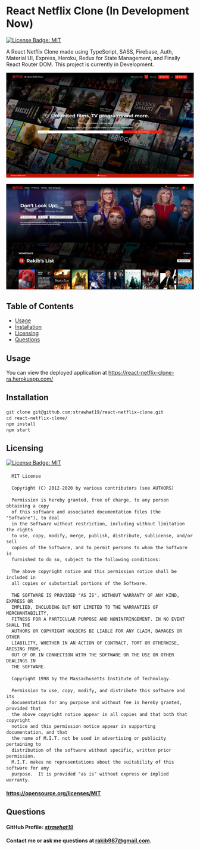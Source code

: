 # React Netflix Clone (In Development Now)

[![License Badge: MIT](https://img.shields.io/badge/License-MIT-blue.svg)](https://opensource.org/licenses/MIT)

A React Netflix Clone made using TypeScript, SASS, Firebase, Auth, Material UI, Express, Heroku, Redux for State Management, and Finally React Router DOM. This project is currently in Development.

![Screenshot of Auth](./public/assets/design8.jpg)

![Screenshot of Application](./public/assets/design11.jpg)

## Table of Contents

- [Usage](#usage)
- [Installation](#installation)
- [Licensing](#licensing)
- [Questions](#questions)

## Usage

You can view the deployed application at https://react-netflix-clone-ra.herokuapp.com/

## Installation

```
git clone git@github.com:strawhat19/react-netflix-clone.git
cd react-netflix-clone/
npm install
npm start
```

## Licensing

[![License Badge: MIT](https://img.shields.io/badge/License-MIT-blue.svg)](https://opensource.org/licenses/MIT)

####

      MIT License

      Copyright (C) 2012-2020 by various contributors (see AUTHORS)

      Permission is hereby granted, free of charge, to any person obtaining a copy
      of this software and associated documentation files (the "Software"), to deal
      in the Software without restriction, including without limitation the rights
      to use, copy, modify, merge, publish, distribute, sublicense, and/or sell
      copies of the Software, and to permit persons to whom the Software is
      furnished to do so, subject to the following conditions:

      The above copyright notice and this permission notice shall be included in
      all copies or substantial portions of the Software.

      THE SOFTWARE IS PROVIDED "AS IS", WITHOUT WARRANTY OF ANY KIND, EXPRESS OR
      IMPLIED, INCLUDING BUT NOT LIMITED TO THE WARRANTIES OF MERCHANTABILITY,
      FITNESS FOR A PARTICULAR PURPOSE AND NONINFRINGEMENT. IN NO EVENT SHALL THE
      AUTHORS OR COPYRIGHT HOLDERS BE LIABLE FOR ANY CLAIM, DAMAGES OR OTHER
      LIABILITY, WHETHER IN AN ACTION OF CONTRACT, TORT OR OTHERWISE, ARISING FROM,
      OUT OF OR IN CONNECTION WITH THE SOFTWARE OR THE USE OR OTHER DEALINGS IN
      THE SOFTWARE.

      Copyright 1998 by the Massachusetts Institute of Technology.

      Permission to use, copy, modify, and distribute this software and its
      documentation for any purpose and without fee is hereby granted, provided that
      the above copyright notice appear in all copies and that both that copyright
      notice and this permission notice appear in supporting documentation, and that
      the name of M.I.T. not be used in advertising or publicity pertaining to
      distribution of the software without specific, written prior permission.
      M.I.T. makes no representations about the suitability of this software for any
      purpose.  It is provided "as is" without express or implied warranty.

#### https://opensource.org/licenses/MIT

## Questions

#### GitHub Profile: [_strawhat19_](https://github.com/strawhat19)

#### Contact me or ask me questions at [rakib987@gmail.com](mailto:rakib987@gmail.com).
